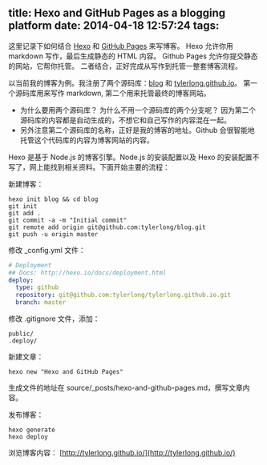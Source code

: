 title: Hexo and GitHub Pages as a blogging platform
date: 2014-04-18 12:57:24
tags:
---

这里记录下如何结合 [Hexo](https://github.com/tommy351/hexo) 和 [GitHub Pages](https://pages.github.com/) 来写博客。 Hexo 允许你用 markdown 写作，最后生成静态的 HTML 内容。 Github Pages 允许你提交静态的网站，它帮你托管。 二者结合，正好完成从写作到托管一整套博客流程。

以当前我的博客为例。我注册了两个源码库：[blog](https://github.com/tylerlong/blog) 和 [tylerlong.github.io](https://github.com/tylerlong/tylerlong.github.io)。 第一个源码库用来写作 markdown, 第二个用来托管最终的博客网站。

- 为什么要用两个源码库？ 为什么不用一个源码库的两个分支呢？ 因为第二个源码库的内容都是自动生成的，不想它和自己写作的内容混在一起。
- 另外注意第二个源码库的名称，正好是我的博客的地址。Github 会很智能地托管这个代码库的内容为博客网站的内容。

Hexo 是基于 Node.js 的博客引擎。Node.js 的安装配置以及 Hexo 的安装配置不写了，网上能找到相关资料。下面开始主要的流程：

新建博客：

```shell
hexo init blog && cd blog
git init
git add .
git commit -a -m "Initial commit"
git remote add origin git@github.com:tylerlong/blog.git
git push -u origin master
```

修改 _config.yml 文件：

```yaml
# Deployment
## Docs: http://hexo.io/docs/deployment.html
deploy:
  type: github
  repository: git@github.com:tylerlong/tylerlong.github.io.git
  branch: master
```

修改 .gitignore 文件，添加：

```
public/
.deploy/
```

新建文章：

```shell
hexo new "Hexo and GitHub Pages"
```

生成文件的地址在 source/_posts/hexo-and-github-pages.md，撰写文章内容。


发布博客：

```shell
hexo generate
hexo deploy
```

浏览博客内容： [http://tylerlong.github.io/](http://tylerlong.github.io/)
